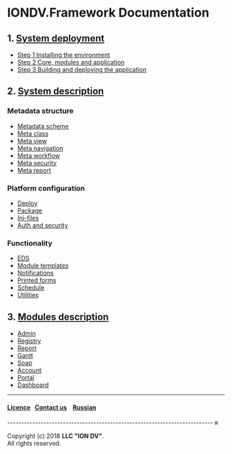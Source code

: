 # IONDV.Framework Documentation

## 1. [System deployment](1_system_deployment)

* [Step 1 Installing the environment](1_system_deployment/step1_installing_environment.md)
* [Step 2 Core, modules and application](1_system_deployment/step2_project_with_modules.md)
* [Step 3 Building and deploying the application](1_system_deployment/step3_building_and_running.md)

## 2. [System description](2_system_description)

### Metadata structure

*  [Metadata scheme](2_system_description/metadata_structure/meta_scheme.md)
*  [Meta class](2_system_description/metadata_structure/meta_class/meta_class_main.md) 
*  [Meta view](2_system_description/metadata_structure/meta_view/meta_view_main.md) 
*  [Meta navigation](2_system_description/metadata_structure/meta_navigation/meta_navigation.md) 
*  [Meta workflow](2_system_description/metadata_structure/meta_workflows/meta_workflows.md) 
*  [Meta security](2_system_description/metadata_structure/meta_security/meta_security.md)
*  [Meta report](2_system_description/metadata_structure/meta_report/meta_report.md)

### Platform configuration

*  [Deploy](2_system_description/platform_configuration/deploy.md)
*  [Package](2_system_description/platform_configuration/package.md)
*  [Ini-files](2_system_description/platform_configuration/ini_files.md)
*  [Auth and security](2_system_description/platform_configuration/auth.md)

### Functionality

*  [EDS](2_system_description/functionality/eds.md)
*  [Module templates](2_system_description/functionality/module_patterns.md)
*  [Notifications](2_system_description/functionality/notifications.md)
*  [Printed forms](2_system_description/functionality/printed_forms.md)
*  [Schedule](2_system_description/functionality/schedule.md)
*  [Utilities](2_system_description/functionality/utilities.md)

## 3. [Modules description](3_modules_description)

*  [Admin](3_modules_description/admin.md)
*  [Registry](3_modules_description/registry.md)
*  [Report](3_modules_description/report.md)
*  [Gantt](3_modules_description/gantt_chart.md)
*  [Soap](3_modules_description/soap.md)
*  [Account](3_modules_description/account.md)
*  [Portal](3_modules_description/portal.md)
*  [Dashboard](3_modules_description/dashboards.md)




--------------------------------------------------------------------------  


 #### [Licence](/LICENSE)&ensp;  [Contact us](https://iondv.com/portal/contacts) &ensp;  [Russian](/docs/ru/index.md)   &ensp;
<div><img src="https://mc.iondv.com/watch/local/docs/framework" style="position:absolute; left:-9999px;" height=1 width=1 alt="iondv metrics"></div>       




--------------------------------------------------------------------------  я

Copyright (c) 2018 **LLC "ION DV"**.  
All rights reserved.  
